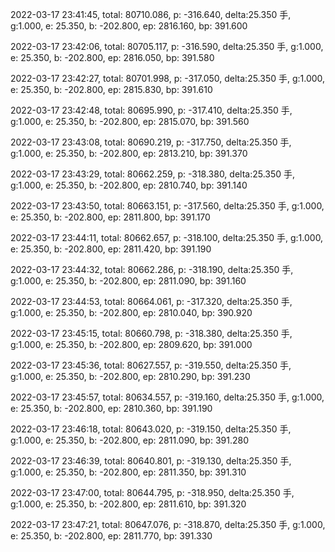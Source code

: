 2022-03-17 23:41:45, total: 80710.086, p: -316.640, delta:25.350 手, g:1.000, e: 25.350, b: -202.800, ep: 2816.160, bp: 391.600

2022-03-17 23:42:06, total: 80705.117, p: -316.590, delta:25.350 手, g:1.000, e: 25.350, b: -202.800, ep: 2816.050, bp: 391.580

2022-03-17 23:42:27, total: 80701.998, p: -317.050, delta:25.350 手, g:1.000, e: 25.350, b: -202.800, ep: 2815.830, bp: 391.610

2022-03-17 23:42:48, total: 80695.990, p: -317.410, delta:25.350 手, g:1.000, e: 25.350, b: -202.800, ep: 2815.070, bp: 391.560

2022-03-17 23:43:08, total: 80690.219, p: -317.750, delta:25.350 手, g:1.000, e: 25.350, b: -202.800, ep: 2813.210, bp: 391.370

2022-03-17 23:43:29, total: 80662.259, p: -318.380, delta:25.350 手, g:1.000, e: 25.350, b: -202.800, ep: 2810.740, bp: 391.140

2022-03-17 23:43:50, total: 80663.151, p: -317.560, delta:25.350 手, g:1.000, e: 25.350, b: -202.800, ep: 2811.800, bp: 391.170

2022-03-17 23:44:11, total: 80662.657, p: -318.100, delta:25.350 手, g:1.000, e: 25.350, b: -202.800, ep: 2811.420, bp: 391.190

2022-03-17 23:44:32, total: 80662.286, p: -318.190, delta:25.350 手, g:1.000, e: 25.350, b: -202.800, ep: 2811.090, bp: 391.160

2022-03-17 23:44:53, total: 80664.061, p: -317.320, delta:25.350 手, g:1.000, e: 25.350, b: -202.800, ep: 2810.040, bp: 390.920

2022-03-17 23:45:15, total: 80660.798, p: -318.380, delta:25.350 手, g:1.000, e: 25.350, b: -202.800, ep: 2809.620, bp: 391.000

2022-03-17 23:45:36, total: 80627.557, p: -319.550, delta:25.350 手, g:1.000, e: 25.350, b: -202.800, ep: 2810.290, bp: 391.230

2022-03-17 23:45:57, total: 80634.557, p: -319.160, delta:25.350 手, g:1.000, e: 25.350, b: -202.800, ep: 2810.360, bp: 391.190

2022-03-17 23:46:18, total: 80643.020, p: -319.150, delta:25.350 手, g:1.000, e: 25.350, b: -202.800, ep: 2811.090, bp: 391.280

2022-03-17 23:46:39, total: 80640.801, p: -319.130, delta:25.350 手, g:1.000, e: 25.350, b: -202.800, ep: 2811.350, bp: 391.310

2022-03-17 23:47:00, total: 80644.795, p: -318.950, delta:25.350 手, g:1.000, e: 25.350, b: -202.800, ep: 2811.610, bp: 391.320

2022-03-17 23:47:21, total: 80647.076, p: -318.870, delta:25.350 手, g:1.000, e: 25.350, b: -202.800, ep: 2811.770, bp: 391.330
